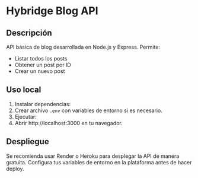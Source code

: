 # Hybridge Blog API

## Descripción
API básica de blog desarrollada en Node.js y Express. Permite:
- Listar todos los posts
- Obtener un post por ID
- Crear un nuevo post

## Uso local
1. Instalar dependencias:
2. Crear archivo `.env` con variables de entorno si es necesario.
3. Ejecutar:
4. Abrir http://localhost:3000 en tu navegador.

## Despliegue
Se recomienda usar Render o Heroku para desplegar la API de manera gratuita. Configura tus variables de entorno en la plataforma antes de hacer deploy.
